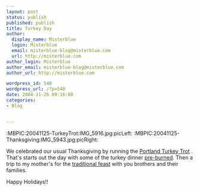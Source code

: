```yaml
---
layout: post
status: publish
published: publish
title: Turkey Day
author:
  display_name: Misterblue
  login: Misterblue
  email: misterblue-blog@misterblue.com
  url: http://misterblue.com
author_login: Misterblue
author_email: misterblue-blog@misterblue.com
author_url: http://misterblue.com

wordpress_id: 540
wordpress_url: /?p=540
date: 2004-11-26 09:16:08
categories:
- Blog


---
```

:MBPIC:20041125-TurkeyTrot:IMG_5916.jpg:picLeft:
:MBPIC:20041125-Thanksgiving:IMG_5943.jpg:picRight:
<p>
We celebrated our usual Thanksgiving by running the
<a href="http://www.orrc.net/races/Turkey_Trot/index.htm">Portland Turkey Trot</a>
.  That's starts out the day with some of the turkey dinner
<a href="http://pics.misterblue.com/20041125-TurkeyTrot/">pre-burned</a>.
Then a trip to my mother's for the 
<a href="http://pics.misterblue.com/20041125-Thanksgiving/">traditional feast</a>
 with you brothers and their families.
</p>
<p>Happy Holidays!!
</p>

